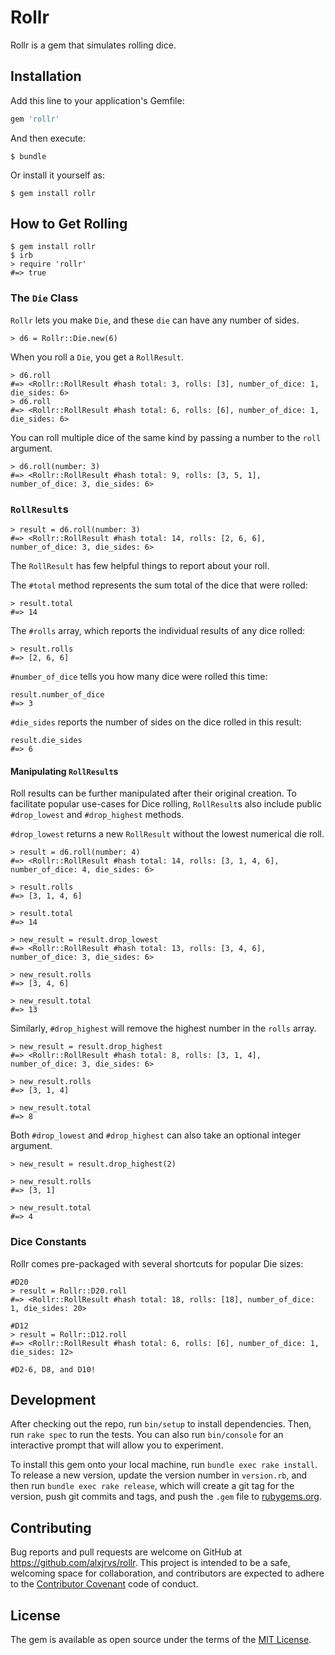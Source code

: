 # Rollr

Rollr is a gem that simulates rolling dice.

## Installation

Add this line to your application's Gemfile:

```ruby
gem 'rollr'
```

And then execute:

    $ bundle

Or install it yourself as:

    $ gem install rollr

## How to Get Rolling

```
$ gem install rollr
$ irb
> require 'rollr'
#=> true
```

### The `Die` Class

`Rollr` lets you make `Die`, and these `die` can have any number of sides.

```
> d6 = Rollr::Die.new(6)
```

When you roll a `Die`, you get a `RollResult`.

```
> d6.roll
#=> <Rollr::RollResult #hash total: 3, rolls: [3], number_of_dice: 1, die_sides: 6>
> d6.roll
#=> <Rollr::RollResult #hash total: 6, rolls: [6], number_of_dice: 1, die_sides: 6>
```

You can roll multiple dice of the same kind by passing a number to the `roll` argument.

```
> d6.roll(number: 3)
#=> <Rollr::RollResult #hash total: 9, rolls: [3, 5, 1], number_of_dice: 3, die_sides: 6>
```

### `RollResult`s
```
> result = d6.roll(number: 3)
#=> <Rollr::RollResult #hash total: 14, rolls: [2, 6, 6], number_of_dice: 3, die_sides: 6>
```

The `RollResult` has few helpful things to report about your roll.

The `#total` method represents the sum total of the dice that were rolled:

```
> result.total
#=> 14
```

The `#rolls` array, which reports the individual results of any dice rolled:

```
> result.rolls
#=> [2, 6, 6]
```

`#number_of_dice` tells you how many dice were rolled this time:

```
result.number_of_dice
#=> 3
```

`#die_sides` reports the number of sides on the dice rolled in this result:

```
result.die_sides
#=> 6
```

#### Manipulating `RollResult`s

Roll results can be further manipulated after their original creation. To facilitate popular use-cases for Dice rolling, `RollResult`s also include public `#drop_lowest` and `#drop_highest` methods.

`#drop_lowest` returns a new `RollResult` without the lowest numerical die roll.

```
> result = d6.roll(number: 4)
#=> <Rollr::RollResult #hash total: 14, rolls: [3, 1, 4, 6], number_of_dice: 4, die_sides: 6>

> result.rolls
#=> [3, 1, 4, 6]

> result.total
#=> 14

> new_result = result.drop_lowest
#=> <Rollr::RollResult #hash total: 13, rolls: [3, 4, 6], number_of_dice: 3, die_sides: 6>

> new_result.rolls
#=> [3, 4, 6]

> new_result.total
#=> 13
```

Similarly, `#drop_highest` will remove the highest number in the `rolls` array.

```
> new_result = result.drop_highest
#=> <Rollr::RollResult #hash total: 8, rolls: [3, 1, 4], number_of_dice: 3, die_sides: 6>

> new_result.rolls
#=> [3, 1, 4]

> new_result.total
#=> 8
```

Both `#drop_lowest` and `#drop_highest` can also take an optional integer argument.

```
> new_result = result.drop_highest(2)

> new_result.rolls
#=> [3, 1]

> new_result.total
#=> 4
```

### Dice Constants

Rollr comes pre-packaged with several shortcuts for popular Die sizes:

```
#D20
> result = Rollr::D20.roll
#=> <Rollr::RollResult #hash total: 18, rolls: [18], number_of_dice: 1, die_sides: 20>

#D12
> result = Rollr::D12.roll
#=> <Rollr::RollResult #hash total: 6, rolls: [6], number_of_dice: 1, die_sides: 12>

#D2-6, D8, and D10!
```

## Development

After checking out the repo, run `bin/setup` to install dependencies. Then, run `rake spec` to run the tests. You can also run `bin/console` for an interactive prompt that will allow you to experiment.

To install this gem onto your local machine, run `bundle exec rake install`. To release a new version, update the version number in `version.rb`, and then run `bundle exec rake release`, which will create a git tag for the version, push git commits and tags, and push the `.gem` file to [rubygems.org](https://rubygems.org).

## Contributing

Bug reports and pull requests are welcome on GitHub at https://github.com/alxjrvs/rollr. This project is intended to be a safe, welcoming space for collaboration, and contributors are expected to adhere to the [Contributor Covenant](http://contributor-covenant.org) code of conduct.


## License

The gem is available as open source under the terms of the [MIT License](http://opensource.org/licenses/MIT).
